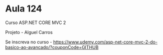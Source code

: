 # Aula 124

Curso ASP.NET CORE MVC 2

Projeto - Alguel Carros

Se inscreva no curso - https://www.udemy.com/asp-net-core-mvc-2-do-basico-ao-avancado/?couponCode=GITHUB
